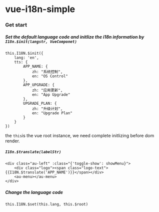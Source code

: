 # vue-i18n-simple
### Get start

##### Set the default language code and initlize the i18n information by ```I18n.$init(langstr, VueComponet)```

    this.I18N.$init({
        lang: 'en',
        tts: {
            APP_NAME: {
                zh: "系统控制",
                en: "OS Control"
            },
            APP_UPGRADE: {
                zh: "应用更新",
                en: "App Upgrade"
            },
            UPGRADE_PLAN: {
                zh: "升级计划",
                en: "Upgrade Plan"
            }
        }
    })
    
the ```this```is the vue root instance, we need complete initlizing before dom render. 

##### ```I18n.$translate(labelStr)```

    <div class="au-left" :class="{'toggle-show': showMenu}">
        <div class="logo"><span class="logo-text">{{I18N.$translate('APP_NAME')}}</span></div>
        <au-menu></au-menu>
    </div>
    
##### Change the language code

    this.I18N.$set(this.lang, this.$root)
